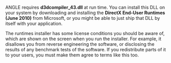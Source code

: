 ANGLE requires **d3dcompiler_43.dll** at run time.  You can install
this DLL on your system by downloading and installing the **DirectX
End-User Runtimes (June 2010)** from Microsoft, or you might be able
to just ship that DLL by itself with your application.

The runtimes installer has some license conditions you should be aware
of, which are shown on the screen when you run the installer.  For
example, it disallows you from reverse engineering the software, or
disclosing the results of any benchmark tests of the software.  If you
redistribute parts of it to your users, you must make them agree to
terms like this too.
